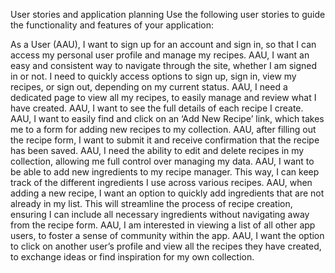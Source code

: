 User stories and application planning
Use the following user stories to guide the functionality and features of your application:

As a User (AAU), I want to sign up for an account and sign in, so that I can access my personal user profile and manage my recipes.
AAU, I want an easy and consistent way to navigate through the site, whether I am signed in or not. I need to quickly access options to sign up, sign in, view my recipes, or sign out, depending on my current status.
AAU, I need a dedicated page to view all my recipes, to easily manage and review what I have created.
AAU, I want to see the full details of each recipe I create.
AAU, I want to easily find and click on an ‘Add New Recipe’ link, which takes me to a form for adding new recipes to my collection.
AAU, after filling out the recipe form, I want to submit it and receive confirmation that the recipe has been saved.
AAU, I need the ability to edit and delete recipes in my collection, allowing me full control over managing my data.
AAU, I want to be able to add new ingredients to my recipe manager. This way, I can keep track of the different ingredients I use across various recipes.
AAU, when adding a new recipe, I want an option to quickly add ingredients that are not already in my list. This will streamline the process of recipe creation, ensuring I can include all necessary ingredients without navigating away from the recipe form.
AAU, I am interested in viewing a list of all other app users, to foster a sense of community within the app.
AAU, I want the option to click on another user’s profile and view all the recipes they have created, to exchange ideas or find inspiration for my own collection.
